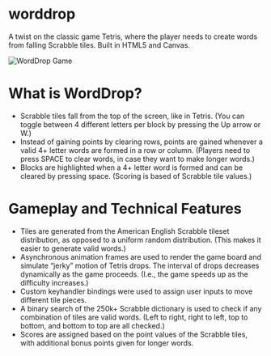 # worddrop

A twist on the classic game Tetris, where the player needs to create words from falling Scrabble tiles. Built in HTML5 and Canvas.

![WordDrop Game](http://www.george-wang.com/images/worddrop.gif "WordDrop in Action")


# What is WordDrop?
* Scrabble tiles fall from the top of the screen, like in Tetris. (You can toggle between 4 different letters per block by pressing the Up arrow or W.)
* Instead of gaining points by clearing rows, points are gained whenever a valid 4+ letter words are formed in a row or column. (Players need to press SPACE to clear words, in case they want to make longer words.)
* Blocks are highlighted when a 4+ letter word is formed and can be cleared by pressing space. (Scoring is based of Scrabble tile values.)

# Gameplay and Technical Features
* Tiles are generated from the American English Scrabble tileset distribution, as opposed to a uniform random distribution. (This makes it easier to generate valid words.)
* Asynchronous animation frames are used to render the game board and simulate “jerky” motion of Tetris drops. The interval of drops decreases dynamically as the game proceeds. (I.e., the game speeds up as the difficulty increases.)
* Custom keyhandler bindings were used to assign user inputs to move different tile pieces. 
* A binary search of the 250k+ Scrabble dictionary is used to check if any combination of tiles are valid words. (Left to right, right to left, top to bottom, and bottom to top are all checked.)
* Scores are assigned based on the point values of the Scrabble tiles, with additional bonus points given for longer words.
